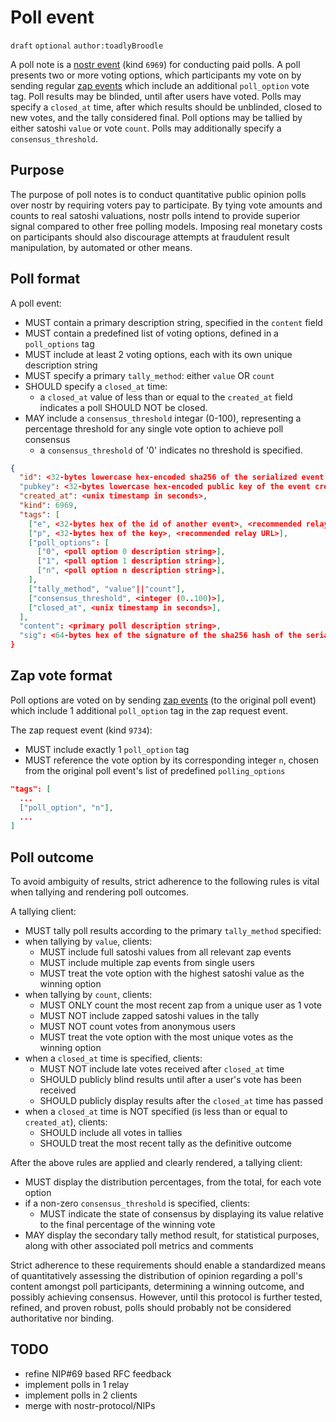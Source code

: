 # Poll event

`draft` `optional` `author:toadlyBroodle`

A poll note is a [nostr event](01.md) (kind `6969`) for conducting paid polls. A poll presents two or more voting options, which participants my vote on by sending regular [zap events](57.md) which include an additional `poll_option` vote tag. Poll results may be blinded, until after users have voted. Polls may specify a `closed_at` time, after which results should be unblinded, closed to new votes, and the tally considered final. Poll options may be tallied by either satoshi `value` or vote `count`. Polls may additionally specify a `consensus_threshold`.

## Purpose

The purpose of poll notes is to conduct quantitative public opinion polls over nostr by requiring voters pay to participate. By tying vote amounts and counts to real satoshi valuations, nostr polls intend to provide superior signal compared to other free polling models. Imposing real monetary costs on participants should also discourage attempts at fraudulent result manipulation, by automated or other means.

## Poll format

A poll event:
* MUST contain a primary description string, specified in the `content` field
* MUST contain a predefined list of voting options, defined in a `poll_options` tag
* MUST include at least 2 voting options, each with its own unique description string
* MUST specify a primary `tally_method`: either `value` OR `count`
* SHOULD specify a `closed_at` time:
  * a `closed_at` value of less than or equal to the `created_at` field indicates a poll SHOULD NOT be closed.
* MAY include a `consensus_threshold` integar (0-100), representing a percentage threshold for any single vote option to achieve poll consensus
  * a `consensus_threshold` of '0' indicates no threshold is specified.

```json
{
  "id": <32-bytes lowercase hex-encoded sha256 of the serialized event data>
  "pubkey": <32-bytes lowercase hex-encoded public key of the event creator>,
  "created_at": <unix timestamp in seconds>,
  "kind": 6969,
  "tags": [
    ["e", <32-bytes hex of the id of another event>, <recommended relay URL>],
    ["p", <32-bytes hex of the key>, <recommended relay URL>],
    ["poll_options": [
      ["0", <poll option 0 description string>],
      ["1", <poll option 1 description string>],
      ["n", <poll option n description string>],
    ],
    ["tally_method", "value"||"count"],
    ["consensus_threshold", <integer (0..100)>],
    ["closed_at", <unix timestamp in seconds>],
  ],
  "content": <primary poll description string>,
  "sig": <64-bytes hex of the signature of the sha256 hash of the serialized event data, which is the same as the "id" field>
}
```

## Zap vote format

Poll options are voted on by sending [zap events](57.md) (to the original poll event) which include 1 additional `poll_option` tag in the zap request event. 

The zap request event (kind `9734`): 
* MUST include exactly 1 `poll_option` tag
* MUST reference the vote option by its corresponding integer `n`, chosen from the original poll event's list of predefined `polling_options`

```json
"tags": [
  ...
  ["poll_option", "n"],
  ...
]
```

## Poll outcome

To avoid ambiguity of results, strict adherence to the following rules is vital when tallying and rendering poll outcomes.

A tallying client:
* MUST tally poll results according to the primary `tally_method` specified:
* when tallying by `value`, clients:
  * MUST include full satoshi values from all relevant zap events
  * MUST include multiple zap events from single users
  * MUST treat the vote option with the highest satoshi value as the winning option
* when tallying by `count`, clients:
  * MUST ONLY count the most recent zap from a unique user as 1 vote
  * MUST NOT include zapped satoshi values in the tally
  * MUST NOT count votes from anonymous users
  * MUST treat the vote option with the most unique votes as the winning option
* when a `closed_at` time is specified, clients:
  * MUST NOT include late votes received after `closed_at` time
  * SHOULD publicly blind results until after a user's vote has been received
  * SHOULD publicly display results after the `closed_at` time has passed
* when a `closed_at` time is NOT specified (is less than or equal to `created_at`), clients:
  *  SHOULD include all votes in tallies
  *  SHOULD treat the most recent tally as the definitive outcome

After the above rules are applied and clearly rendered, a tallying client:
* MUST display the distribution percentages, from the total, for each vote option
* if a non-zero `consensus_threshold` is specified, clients:
  * MUST indicate the state of consensus by displaying its value relative to the final percentage of the winning vote
* MAY display the secondary tally method result, for statistical purposes, along with other associated poll metrics and comments

Strict adherence to these requirements should enable a standardized means of quantitatively assessing the distribution of opinion regarding a poll's content amongst poll participants, determining a winning outcome, and possibly achieving consensus. However, until this protocol is further tested, refined, and proven robust, polls should probably not be considered authoritative nor binding.

## TODO

* refine NIP#69 based RFC feedback
* implement polls in 1 relay
* implement polls in 2 clients
* merge with nostr-protocol/NIPs
